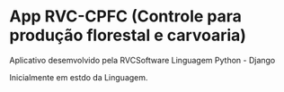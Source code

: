 # App RVC-CPFC (Controle para produção florestal e carvoaria)

Aplicativo desemvolvido pela RVCSoftware
Linguagem Python - Django

Inicialmente em estdo da Linguagem.